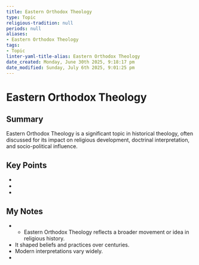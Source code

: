 ```yaml
---
title: Eastern Orthodox Theology
type: Topic
religious-tradition: null
periods: null
aliases:
- Eastern Orthodox Theology
tags:
- Topic
linter-yaml-title-alias: Eastern Orthodox Theology
date_created: Monday, June 30th 2025, 9:18:17 pm
date_modified: Sunday, July 6th 2025, 9:01:25 pm
---
```


# Eastern Orthodox Theology

## Summary
Eastern Orthodox Theology is a significant topic in historical theology, often discussed for its impact on religious development, doctrinal interpretation, and socio-political influence.

## Key Points
- 
- 
- 

## My Notes
- - Eastern Orthodox Theology reflects a broader movement or idea in religious history.
- It shaped beliefs and practices over centuries.
- Modern interpretations vary widely.
- 